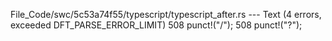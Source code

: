 File_Code/swc/5c53a74f55/typescript/typescript_after.rs --- Text (4 errors, exceeded DFT_PARSE_ERROR_LIMIT)
508                     punct!("/");                                                                                                                         508                     punct!("?");

